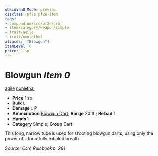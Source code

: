 ```yaml
---
obsidianUIMode: preview
cssclass: pf2e,pf2e-item
tags:
- compendium/src/pf2e/crb
- item/category/weapon/simple
- trait/agile
- trait/nonlethal
aliases: ["Blowgun"]
itemLevel: 0
price: 1 sp
---
```

# Blowgun *Item 0*  
[agile](../../../rules/traits/agile.md)  [nonlethal](../../../rules/traits/nonlethal.md)  

- **Price** 1 sp
- **Bulk** L
- **Damage** `1` P
- **Ammunution** [Blowgun Dart](blowgun-dart.md); **Range** 20 ft.; **Reload** 1
- **Hands** 1
- **Category** Simple; **Group** Dart 

This long, narrow tube is used for shooting blowgun darts, using only the power of a forcefully exhaled breath.

*Source: Core Rulebook p. 281*